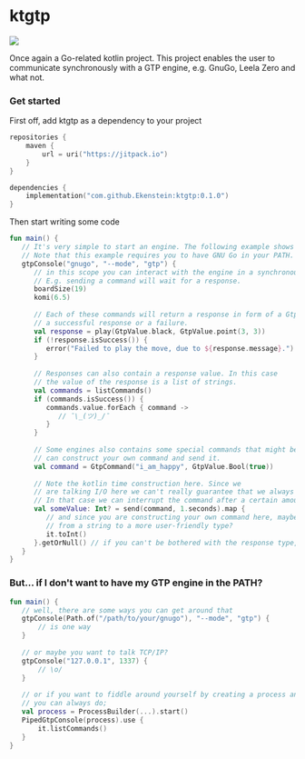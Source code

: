# ktgtp
[![](https://jitpack.io/v/Ekenstein/ktgtp.svg)](https://jitpack.io/#Ekenstein/ktgtp)

Once again a Go-related kotlin project. This project enables the user to communicate synchronously with a GTP engine, e.g. GnuGo, Leela Zero and what not.

### Get started
First off, add ktgtp as a dependency to your project
```kotlin
repositories {
    maven {
        url = uri("https://jitpack.io")
    }
}

dependencies {
    implementation("com.github.Ekenstein:ktgtp:0.1.0")
}
```

Then start writing some code

```kotlin
fun main() {
   // It's very simple to start an engine. The following example shows how to start GNU Go.
   // Note that this example requires you to have GNU Go in your PATH.
   gtpConsole("gnugo", "--mode", "gtp") {
      // in this scope you can interact with the engine in a synchronous way. 
      // E.g. sending a command will wait for a response.
      boardSize(19)
      komi(6.5)
      
      // Each of these commands will return a response in form of a GtpResponse which represents either
      // a successful response or a failure.
      val response = play(GtpValue.black, GtpValue.point(3, 3))
      if (!response.isSuccess()) {
         error("Failed to play the move, due to ${response.message}.")
      }
      
      // Responses can also contain a response value. In this case
      // the value of the response is a list of strings.
      val commands = listCommands()
      if (commands.isSuccess()) {
         commands.value.forEach { command ->
            // ¯\_(ツ)_/¯
         }
      }
      
      // Some engines also contains some special commands that might be specific for them, in that case you
      // can construct your own command and send it.
      val command = GtpCommand("i_am_happy", GtpValue.Bool(true))
      
      // Note the kotlin time construction here. Since we
      // are talking I/O here we can't really guarantee that we always get an answer.
      // In that case we can interrupt the command after a certain amount of time, in this case after 1 second.
      val someValue: Int? = send(command, 1.seconds).map {
         // and since you are constructing your own command here, maybe you know how to convert the response
         // from a string to a more user-friendly type?
         it.toInt()
      }.getOrNull() // if you can't be bothered with the response type, just get the value or null.
   }
}
```

### But... if I don't want to have my GTP engine in the PATH?
```kotlin
fun main() {
   // well, there are some ways you can get around that
   gtpConsole(Path.of("/path/to/your/gnugo"), "--mode", "gtp") {
       // is one way
   }
    
   // or maybe you want to talk TCP/IP?
   gtpConsole("127.0.0.1", 1337) {
       // \o/
   }
   
   // or if you want to fiddle around yourself by creating a process and all that kind of stuff
   // you can always do;
   val process = ProcessBuilder(...).start()
   PipedGtpConsole(process).use {
       it.listCommands()
   }
}
```
